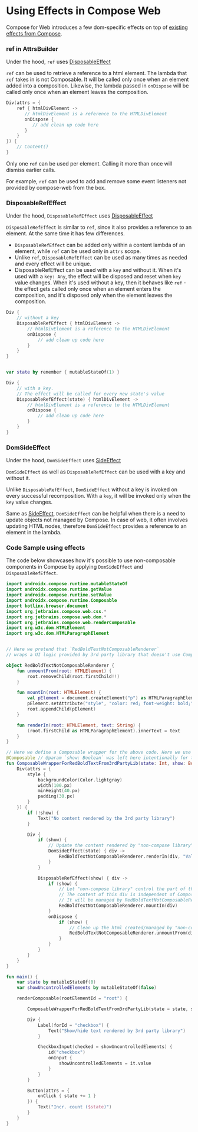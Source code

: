 # Using Effects in Compose Web

Compose for Web introduces a few dom-specific effects on top of [existing effects from Compose](https://developer.android.com/jetpack/compose/side-effects).


### ref in AttrsBuilder

Under the hood, `ref` uses [DisposableEffect](https://developer.android.com/jetpack/compose/side-effects#disposableeffect)

`ref` can be used to retrieve a reference to a html element.
The lambda that `ref` takes in is not Composable. It will be called only once when an element added into a composition.
Likewise, the lambda passed in `onDispose` will be called only once when an element leaves the composition.

``` kotlin
Div(attrs = {
    ref { htmlDivElement ->
       // htmlDivElement is a reference to the HTMLDivElement
       onDispose {
          // add clean up code here
       }
    }
}) {
    // Content()
}
```

Only one `ref` can be used per element. Calling it more than once will dismiss earlier calls.

For example, `ref` can be used to add and remove some event listeners not provided by compose-web from the box.

### DisposableRefEffect

Under the hood, `DisposableRefEffect` uses [DisposableEffect](https://developer.android.com/jetpack/compose/side-effects#disposableeffect)

`DisposableRefEffect` is similar to `ref`, since it also provides a reference to an element. At the same time it has few differences.

- `DisposableRefEffect` can be added only within a content lambda of an element, while `ref` can be used only in `attrs` scope.
- Unlike `ref`, `DisposableRefEffect` can be used as many times as needed and every effect will be unique.
- DisposableRefEffect can be used with a `key` and without it.  When it's used with a `key: Any`, the effect will be disposed and reset when `key` value changes. When it's used without a key, then it behaves like `ref` - the effect gets called only once when an element enters the composition, and it's disposed only when the element leaves the composition.


``` kotlin
Div {
    // without a key
    DisposableRefEffect { htmlDivElement ->
        // htmlDivElement is a reference to the HTMLDivElement
        onDispose {
            // add clean up code here
        }
    }
}


var state by remember { mutableStateOf(1) }

Div {
    // with a key. 
    // The effect will be called for every new state's value
    DisposableRefEffect(state) { htmlDivElement ->
        // htmlDivElement is a reference to the HTMLDivElement
        onDispose {
            // add clean up code here
        }
    }
}
```

### DomSideEffect

Under the hood, `DomSideEffect` uses [SideEffect](https://developer.android.com/jetpack/compose/side-effects#sideeffect-publish)

`DomSideEffect` as well as `DisposableRefEffect` can be used with a key and without it.

Unlike `DisposableRefEffect`, `DomSideEffect` without a key is invoked on every successful recomposition. 
With a `key`, it will be invoked only when the `key` value changes.

Same as [SideEffect](https://developer.android.com/jetpack/compose/side-effects#sideeffect-publish), `DomSideEffect` can be helpful when there is a need to update objects not managed by Compose.
In case of web, it often involves updating HTML nodes, therefore `DomSideEffect` provides a reference to an element in the lambda.

### Code Sample using effects

The code below showcases how it's possible to use non-composable components in Compose by applying `DomSideEffect` and `DisposableRefEffect`.

```kotlin
import androidx.compose.runtime.mutableStateOf
import androidx.compose.runtime.getValue
import androidx.compose.runtime.setValue
import androidx.compose.runtime.Composable
import kotlinx.browser.document
import org.jetbrains.compose.web.css.*
import org.jetbrains.compose.web.dom.*
import org.jetbrains.compose.web.renderComposable
import org.w3c.dom.HTMLElement
import org.w3c.dom.HTMLParagraphElement


// Here we pretend that `RedBoldTextNotComposableRenderer`
// wraps a UI logic provided by 3rd party library that doesn't use Compose

object RedBoldTextNotComposableRenderer {
    fun unmountFrom(root: HTMLElement) {
        root.removeChild(root.firstChild!!)
    }

    fun mountIn(root: HTMLElement) {
        val pElement = document.createElement("p") as HTMLParagraphElement
        pElement.setAttribute("style", "color: red; font-weight: bold;")
        root.appendChild(pElement)
    }

    fun renderIn(root: HTMLElement, text: String) {
        (root.firstChild as HTMLParagraphElement).innerText = text
    }
}

// Here we define a Composable wrapper for the above code. Here we use DomSideEffect and DisposableRefEffect. 
@Composable // @param `show: Boolean` was left here intentionally for the sake of the example
fun ComposableWrapperForRedBoldTextFrom3rdPartyLib(state: Int, show: Boolean) {
    Div(attrs = {
        style {
            backgroundColor(Color.lightgray)
            width(100.px)
            minHeight(40.px)
            padding(30.px)
        }
    }) {
        if (!show) {
            Text("No content rendered by the 3rd party library")
        }

        Div {
            if (show) {
                // Update the content rendered by "non-compose library" according to the `state`
                DomSideEffect(state) { div ->
                    RedBoldTextNotComposableRenderer.renderIn(div, "Value = $state")
                }
            }

            DisposableRefEffect(show) { div ->
                if (show) {
                    // Let "non-compose library" control the part of the page.
                    // The content of this div is independent of Compose. 
                    // It will be managed by RedBoldTextNotComposableRenderer 
                    RedBoldTextNotComposableRenderer.mountIn(div)
                }
                onDispose {
                    if (show) {
                        // Clean up the html created/managed by "non-compose library"
                        RedBoldTextNotComposableRenderer.unmountFrom(div)
                    }
                }
            }
        }
    }
}

fun main() {
    var state by mutableStateOf(0)
    var showUncontrolledElements by mutableStateOf(false)

    renderComposable(rootElementId = "root") {

        ComposableWrapperForRedBoldTextFrom3rdPartyLib(state = state, show = showUncontrolledElements)

        Div {
            Label(forId = "checkbox") {
                Text("Show/hide text rendered by 3rd party library")
            }

            CheckboxInput(checked = showUncontrolledElements) {
                id("checkbox")
                onInput {
                    showUncontrolledElements = it.value
                }
            }
        }

        Button(attrs = {
            onClick { state += 1 }
        }) {
            Text("Incr. count ($state)")
        }
    }
}
```
